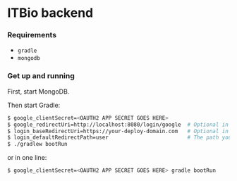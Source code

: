 # ITBio backend

### Requirements

- `gradle`
- `mongodb`

### Get up and running
First, start MongoDB.

Then start Gradle:
```sh
$ google_clientSecret=<OAUTH2 APP SECRET GOES HERE>
$ google_redirectUri=http://localhost:8080/login/google  # Optional in development
$ login_baseRedirectUri=https://your-deploy-domain.com   # Optional in development
$ login_defaultRedirectPath=user                         # The path you are redirected to after login (optional when developing)
$ ./gradlew bootRun
```
or in one line:
```sh
$ google_clientSecret=<OAUTH2 APP SECRET GOES HERE> gradle bootRun
```

